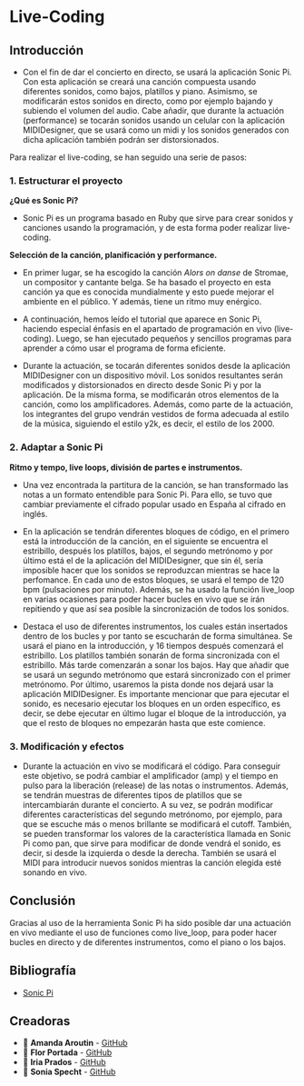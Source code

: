 # Live-Coding 

## Introducción
- Con el fin de dar el concierto en directo, se usará la aplicación Sonic Pi. Con esta aplicación se creará una canción compuesta usando diferentes sonidos, como bajos, platillos y piano. Asimismo, se modificarán estos sonidos en directo, como por ejemplo bajando y subiendo el volumen del audio. Cabe añadir, que durante la actuación (performance) se tocarán sonidos usando un celular con la aplicación MIDIDesigner, que se usará como un midi y los sonidos generados con dicha aplicación también podrán ser distorsionados. 

Para realizar el live-coding, se han seguido una serie de pasos:

### 1. Estructurar el proyecto
**¿Qué es Sonic Pi?**
- Sonic Pi es un programa basado en Ruby que sirve para crear sonidos y canciones usando la programación, y de esta forma poder realizar live-coding.

**Selección de la canción, planificación y performance.**
- En primer lugar, se ha escogido la canción _Alors on danse_ de Stromae, un compositor y cantante belga. Se ha basado el proyecto en esta canción ya que es conocida mundialmente y esto puede mejorar el ambiente en el público. Y además, tiene un ritmo muy enérgico. 

- A continuación, hemos leído el tutorial que aparece en Sonic Pi, haciendo especial énfasis en el apartado de programación en vivo (live-coding). Luego, se han ejecutado pequeños y sencillos programas para aprender a cómo usar el programa de forma eficiente.

- Durante la actuación, se tocarán diferentes sonidos desde la aplicación MIDIDesigner con un dispositivo móvil. Los sonidos resultantes serán modificados y distorsionados en directo desde Sonic Pi y por la aplicación. De la misma forma, se modificarán otros elementos de la canción, como los amplificadores. Además, como parte de la actuación, los integrantes del grupo vendrán vestidos de forma adecuada al estilo de la música, siguiendo el estilo y2k, es decir, el estilo de los 2000.

### 2. Adaptar a Sonic Pi
**Ritmo y tempo, live loops, división de partes e instrumentos.**
- Una vez encontrada la partitura de la canción, se han transformado las notas a un formato entendible para Sonic Pi. Para ello, se tuvo que cambiar previamente el cifrado popular usado en España al cifrado en inglés. 

- En la aplicación se tendrán diferentes bloques de código, en el primero está la introducción de la canción, en el siguiente se encuentra el estribillo, después los platillos, bajos, el segundo metrónomo y por último está el de la aplicación del MIDIDesigner, que sin él, sería imposible hacer que los sonidos se reproduzcan mientras se hace la perfomance. En cada uno de estos bloques, se usará el tempo de 120 bpm (pulsaciones por minuto). Además, se ha usado la función live_loop en varias ocasiones para poder hacer bucles en vivo que se irán repitiendo y que así sea posible la sincronización de todos los sonidos. 

- Destaca el uso de diferentes instrumentos, los cuales están insertados dentro de los bucles y por tanto se escucharán de forma simultánea. Se usará el piano en la introducción, y 16 tiempos después comenzará el estribillo. Los platillos también sonarán de forma sincronizada con el estribillo. Más tarde comenzarán a sonar los bajos. Hay que añadir que se usará un segundo metrónomo que estará sincronizado con el primer metrónomo. Por último, usaremos la pista donde nos dejará usar la aplicación MIDIDesigner. Es importante mencionar que para ejecutar el sonido, es necesario ejecutar los bloques en un orden específico, es decir, se debe ejecutar en último lugar el bloque de la introducción, ya que el resto de bloques no empezarán hasta que este comience.

### 3. Modificación y efectos
- Durante la actuación en vivo se modificará el código. Para conseguir este objetivo, se podrá cambiar el amplificador (amp) y el tiempo en pulso para la liberación (release) de las notas o instrumentos. Además, se tendrán muestras de diferentes tipos de platillos que se intercambiarán durante el concierto. A su vez, se podrán modificar diferentes características del segundo metrónomo, por ejemplo, para que se escuche más o menos brillante se modificará el cutoff. También, se pueden transformar los valores de la característica llamada en Sonic Pi como pan, que sirve para modificar de donde vendrá el sonido, es decir, si desde la izquierda o desde la derecha. También se usará el MIDI para introducir nuevos sonidos mientras la canción elegida esté sonando en vivo.

## Conclusión
Gracias al uso de la herramienta Sonic Pi ha sido posible dar una actuación en vivo mediante el uso de funciones como live_loop, para poder hacer bucles en directo y de diferentes instrumentos, como el piano o los bajos. 


## Bibliografía
- [Sonic Pi](https://sonic-pi.net) 


## Creadoras
- 👤 **Amanda Aroutin** - [GitHub](https://github.com/amandaaroutin) 
- 👤 **Flor Portada** - [GitHub](https://github.com/florportada) 
- 👤 **Iria Prados** - [GitHub](https://github.com/iriaprados) 
- 👤 **Sonia Specht** - [GitHub](https://github.com/soniaspecht) 
